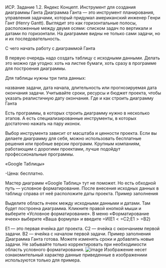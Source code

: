 ИСР. Задание 1.2. Яндекс Концепт. Инструмент для создания диаграммы Ганта
Диаграмма Ганта — это инструмент планирования, управления задачами, который придумал американский инженер Генри Гант (Henry Gantt). Выглядит это как горизонтальные полосы, расположенные между двумя осями: списком задач по вертикали и датами по горизонтали. На диаграмме видны не только сами задачи, но и их последовательность. 

С чего начать работу с диаграммой Ганта

В первую очередь надо создать таблицу с исходными данными. Делать это можно где угодно: хоть на листке бумаги, хоть сразу в программе для построения диаграммы.

Для таблицы нужны три типа данных:

название задачи,
дата начала,
длительность или прогнозируемая дата окончания задачи. Учитывайте сроки, ресурсы и бюджет проекта, чтобы указать реалистичную дату окончания.
Где и как строить диаграмму Ганта

Есть программы, в которых строить диаграмму нужно в несколько этапов. А есть специализированные инструменты, в которых достаточно нажать на пару иконок.

Выбор инструмента зависит от масштаба и ценности проекта. Если вы делаете диаграмму для себя, можно использовать бесплатные решения или пробные версии программ. Крупным компаниям, работающим с дорогими проектами, лучше подойдут профессиональные программы.

«Google Таблицы»

-Цена: бесплатно.

Мастер диаграмм «Google Таблиц» тут не поможет. Но есть обходной путь — условное форматирование. После внесения исходных данных в таблицу справа от неё расположите даты проекта. Пример заполнения

Выделите область ячеек между исходными данными и датами. Там будет построена диаграмма. Кликните правой кнопкой мыши и выберите «Условное форматирование». В меню «Форматирование ячеек» выберите «Ваша формула» и введите =И(E$1<=$C2;E$1>=$B2)

E1 — это первая ячейка дат проекта.
C2 — ячейка с окончанием первой задачи.
B2 — ячейка с началом первой задачи. Пример заполнения
Диаграмма Ганта готова. Можете изменять сроки и добавлять новые задачи. Не забывайте только корректировать при необходимости область условного форматирования.
![image](https://github.com/user-attachments/assets/f6c9f9f1-b94c-42e5-87f9-33356694d5fb)
Изображение несет ознакомительный характер данные приведенные в изображениии используются только для примера.
